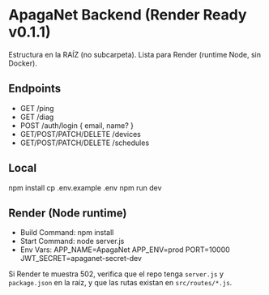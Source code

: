 # ApagaNet Backend (Render Ready v0.1.1)

Estructura en la RAÍZ (no subcarpeta). Lista para Render (runtime Node, sin Docker).

## Endpoints
- GET /ping
- GET /diag
- POST /auth/login { email, name? }
- GET/POST/PATCH/DELETE /devices
- GET/POST/PATCH/DELETE /schedules

## Local
npm install
cp .env.example .env
npm run dev

## Render (Node runtime)
- Build Command: npm install
- Start Command: node server.js
- Env Vars:
    APP_NAME=ApagaNet
    APP_ENV=prod
    PORT=10000
    JWT_SECRET=apaganet-secret-dev

Si Render te muestra 502, verifica que el repo tenga `server.js` y `package.json` en la raíz,
y que las rutas existan en `src/routes/*.js`.
